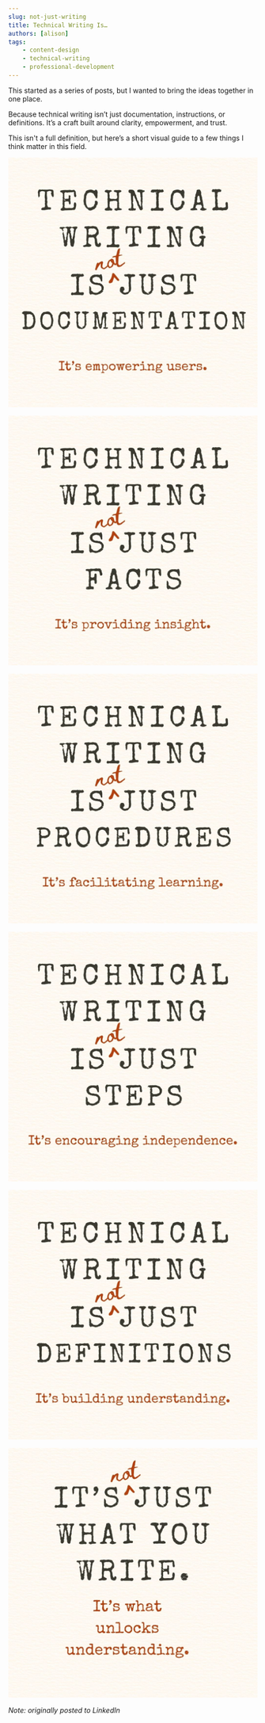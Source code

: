 ```yaml
---
slug: not-just-writing
title: Technical Writing Is…
authors: [alison]
tags: 
    - content-design
    - technical-writing
    - professional-development
---
```


This started as a series of posts, but I wanted to bring the ideas together in one place.

<!-- truncate -->

Because technical writing isn’t just documentation, instructions, or definitions.
It’s a craft built around clarity, empowerment, and trust.

This isn't a full definition, but here’s a short visual guide to a few things I think matter in this field.


![Technical writing is (not) just documentation. It's empowering users.](./img/1-not-just-docs.jpg)

![Technical writing is (not) just facts. It's providing insight.](./img/2-not-just-facts.jpg)

![Technical writing is (not) just procedures. It's facilitating learning.](./img/3-not-just-procedures.jpg)

![Technical writing is (not) just steps. It's encouraging independence.](./img/4-not-just-steps.jpg)

![Technical writing is (not) just definitions. It's building understanding.](./img/5-not-just-definitions.jpg)

![Technical writing is (not) just writing. It's what unlocks understanding.](./img/6-not-just-writing.jpg)

_Note: originally posted to LinkedIn_